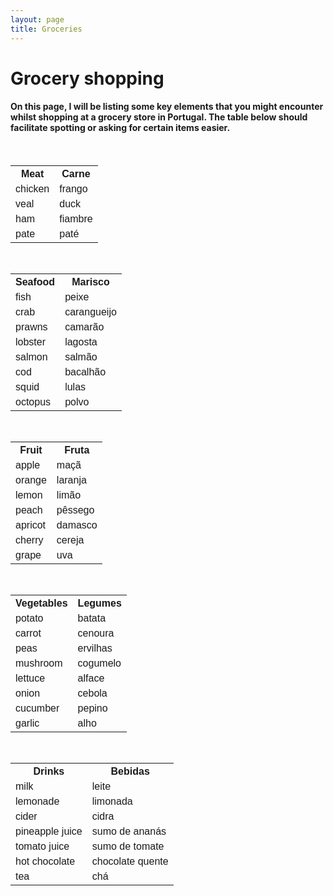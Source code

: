 ```yaml
---
layout: page
title: Groceries
---
```

<h1> Grocery shopping </h1>
<h4> On this page, I will be listing some key elements that you might encounter whilst shopping at a grocery store in Portugal. The table below should facilitate spotting or asking for certain items easier. </h4>


<!DOCTYPE html>
<html>
<head>
<style>
table {
    font-family: arial, sans-serif;
    border-collapse: collapse;
    width: 100%;
}

td, th {
    border: 1px solid #dddddd;
    text-align: left;
    padding: 8px;
}

tr:nth-child(even) {
    background-color: #dddddd;
}
</style>
</head>
<body>
    
<table>
  <tr>
    <th>Meat</th>
    <th>Carne</th>
  </tr>
  <tr>
    <td>chicken</td>
    <td>frango</td>
  </tr>
  <tr>
    <td>veal</td>
    <td>duck</td>
  </tr>
  <tr>
    <td>ham</td>
    <td>fiambre</td>
  </tr>
  <tr>
    <td>pate</td>
    <td>paté</td>
  </tr>

</table>


<table>
  <tr>
    <th>Seafood</th>
    <th>Marisco</th>
  </tr>
  <tr>
    <td>fish</td>
    <td>peixe</td>
  </tr>
  <tr>
    <td>crab</td>
    <td>carangueijo</td>
  </tr>
  <tr>
    <td>prawns</td>
    <td>camarão</td>
  </tr>
  <tr>
    <td>lobster</td>
    <td>lagosta</td>
  </tr>
  <tr>
    <td>salmon</td>
    <td>salmão</td>
  </tr>
  <tr>
    <td>cod</td>
    <td>bacalhão</td>
  </tr>
  <tr>
    <td>squid</td>
    <td>lulas</td>
  </tr>
  <tr>
    <td>octopus</td>
    <td>polvo</td>
  </tr>
</table>

<table>
  <tr>
    <th>Fruit</th>
    <th>Fruta</th>
  </tr>
  <tr>
    <td>apple</td>
    <td>maçã</td>
  </tr>
  <tr>
    <td>orange</td>
    <td>laranja</td>
  </tr>
  <tr>
    <td>lemon</td>
    <td>limão</td>
  </tr>
  <tr>
    <td>peach</td>
    <td>pêssego</td>
  </tr>
  <tr>
    <td>apricot</td>
    <td>damasco</td>
  </tr>
  <tr>
    <td>cherry</td>
    <td>cereja</td>
  </tr>
  <tr>
    <td>grape</td>
    <td>uva</td>
  </tr>
</table>

<table>
  <tr>
    <th>Vegetables</th>
    <th>Legumes</th>
  </tr>
  <tr>
    <td>potato</td>
    <td>batata</td>
  </tr>
  <tr>
    <td>carrot</td>
    <td>cenoura</td>
  </tr>
  <tr>
    <td>peas</td>
    <td>ervilhas</td>
  </tr>
  <tr>
    <td>mushroom</td>
    <td>cogumelo</td>
  </tr>
  <tr>
    <td>lettuce</td>
    <td>alface</td>
  </tr>
  <tr>
    <td>onion</td>
    <td>cebola</td>
  </tr>
  <tr>
    <td>cucumber</td>
    <td>pepino</td>
  </tr>
  <tr>
    <td>garlic</td>
    <td>alho</td>
  </tr>
</table>


<table>
  <tr>
    <th>Drinks</th>
    <th>Bebidas</th>
  </tr>
  <tr>
    <td>milk</td>
    <td>leite</td>
  </tr>
  <tr>
    <td>lemonade</td>
    <td>limonada</td>
  </tr>
  <tr>
    <td>cider</td>
    <td>cidra</td>
  </tr>
  <tr>
    <td>pineapple juice</td>
    <td>sumo de ananás</td>
  </tr>
  <tr>
    <td>tomato juice</td>
    <td>sumo de tomate</td>
  </tr>
  <tr>
    <td>hot chocolate</td>
    <td>chocolate quente</td>
  </tr>
  <tr>
    <td>tea</td>
    <td>chá</td>
  </tr>
</table>
</body>
</html>

